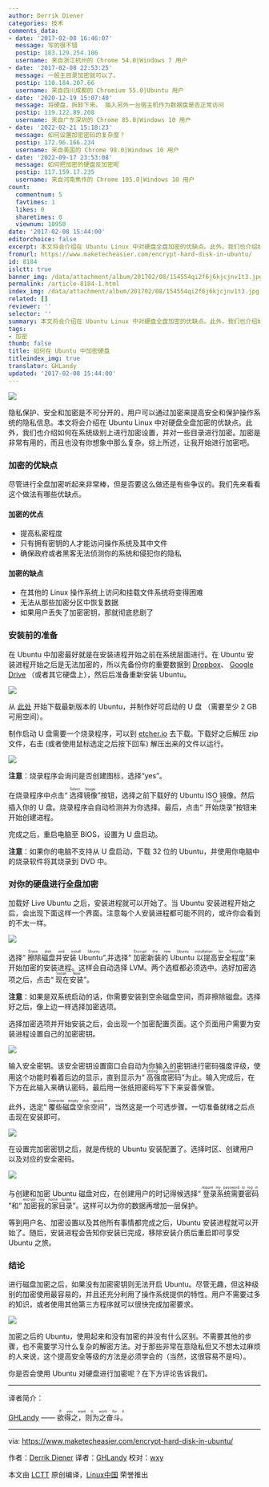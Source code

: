 ```yaml
---
author: Derrik Diener
categories: 技术
comments_data:
- date: '2017-02-08 16:46:07'
  message: 写的很不错
  postip: 183.129.254.106
  username: 来自浙江杭州的 Chrome 54.0|Windows 7 用户
- date: '2017-02-08 22:53:25'
  message: 一般主目录加密就可以了。
  postip: 110.184.207.66
  username: 来自四川成都的 Chromium 55.0|Ubuntu 用户
- date: '2020-12-19 15:07:40'
  message: 将硬盘，拆卸下来。 插入另外一台宿主机作为数据盘是否正常访问
  postip: 119.122.89.208
  username: 来自广东深圳的 Chrome 85.0|Windows 10 用户
- date: '2022-02-21 15:18:23'
  message: 如何设置加密密码的复杂度？
  postip: 172.96.166.234
  username: 来自美国的 Chrome 98.0|Windows 10 用户
- date: '2022-09-17 23:53:08'
  message: 如何把加密的硬盘反加密呢
  postip: 117.159.17.235
  username: 来自河南焦作的 Chrome 105.0|Windows 10 用户
count:
  commentnum: 5
  favtimes: 1
  likes: 0
  sharetimes: 0
  viewnum: 18950
date: '2017-02-08 15:44:00'
editorchoice: false
excerpt: 本文将会介绍在 Ubuntu Linux 中对硬盘全盘加密的优缺点。此外，我们也介绍如何在系统级别上进行加密设置，并对一些目录进行加密。加密是非常有用的，而且也没有你想象中那么复杂。
fromurl: https://www.maketecheasier.com/encrypt-hard-disk-in-ubuntu/
id: 8184
islctt: true
banner_img: /data/attachment/album/201702/08/154554qi2f6j6kjcjnv1t3.jpg
permalink: /article-8184-1.html
index_img: /data/attachment/album/201702/08/154554qi2f6j6kjcjnv1t3.jpg.thumb.jpg
related: []
reviewer: ''
selector: ''
summary: 本文将会介绍在 Ubuntu Linux 中对硬盘全盘加密的优缺点。此外，我们也介绍如何在系统级别上进行加密设置，并对一些目录进行加密。加密是非常有用的，而且也没有你想象中那么复杂。
tags:
- 加密
thumb: false
title: 如何在 Ubuntu 中加密硬盘
titleindex_img: true
translator: GHLandy
updated: '2017-02-08 15:44:00'
---
```


![](/data/attachment/album/201702/08/154554qi2f6j6kjcjnv1t3.jpg)


隐私保护、安全和加密是不可分开的，用户可以通过加密来提高安全和保护操作系统的隐私信息。本文将会介绍在 Ubuntu Linux 中对硬盘全盘加密的优缺点。此外，我们也介绍如何在系统级别上进行加密设置，并对一些目录进行加密。加密是非常有用的，而且也没有你想象中那么复杂。综上所述，让我开始进行加密吧。


### 加密的优缺点


尽管进行全盘加密听起来非常棒，但是否要这么做还是有些争议的。我们先来看看这个做法有哪些优缺点。


#### 加密的优点


* 提高私密程度
* 只有拥有密钥的人才能访问操作系统及其中文件
* 确保政府或者黑客无法侦测你的系统和侵犯你的隐私


#### 加密的缺点


* 在其他的 Linux 操作系统上访问和挂载文件系统将变得困难
* 无法从那些加密分区中恢复数据
* 如果用户丢失了加密密钥，那就彻底悲剧了


### 安装前的准备


在 Ubuntu 中加密最好就是在安装进程开始之前在系统层面进行。在 Ubuntu 安装进程开始之后是无法加密的，所以先备份你的重要数据到 [Dropbox](http://www.maketecheasier.com/tag/dropbox)、 [Google Drive](http://www.maketecheasier.com/tag/google-drive) （或者其它硬盘上），然后后准备重新安装 Ubuntu。


![](/data/attachment/album/201702/08/154614e1m0010qmx0015h1.jpg)


从 [此处](https://www.ubuntu.com/download/alternative-downloads) 开始下载最新版本的 Ubuntu，并制作好可启动的 U 盘 （需要至少 2 GB 可用空间）。


制作启动 U 盘需要一个烧录程序，可以到 [etcher.io](https://etcher.io/) 去下载。下载好之后解压 zip 文件，右击 (或者使用鼠标选定之后按下回车) 解压出来的文件以运行。


![](/data/attachment/album/201702/08/154637o96q2me55f9vp75n.jpg)


**注意**：烧录程序会询问是否创建图标，选择“yes”。


在烧录程序中点击“<ruby> 选择镜像 <rp>  （ </rp> <rt>  Select Image </rt> <rp>  ） </rp></ruby>”按钮，选择之前下载好的 Ubuntu ISO 镜像。然后插入你的 U 盘。烧录程序会自动检测并为你选择。最后，点击“<ruby> 开始烧录 <rp>  （ </rp> <rt>  Flash </rt> <rp>  ） </rp></ruby>”按钮来开始创建进程。


完成之后，重启电脑至 BIOS，设置为 U 盘启动。


**注意**：如果你的电脑不支持从 U 盘启动，下载 32 位的 Ubuntu，并使用你电脑中的烧录软件将其烧录到 DVD 中。


### 对你的硬盘进行全盘加密


加载好 Live Ubuntu 之后，安装进程就可以开始了。当 Ubuntu 安装进程开始之后，会出现下面这样一个界面。注意每个人安装进程都可能不同的，或许你会看到的不太一样。


![](/data/attachment/album/201702/08/154658yfx4ca3r4ofvsff4.jpg)


选择“<ruby> 擦除磁盘并安装 Ubuntu <rp>  （ </rp> <rt>  Erase disk and install Ubuntu </rt> <rp>  ） </rp></ruby>”,并选择“<ruby> 加密新装的 Ubuntu 以提高安全程度 <rp>  （ </rp> <rt>  Encrypt the new Ubuntu installation for Security </rt> <rp>  ） </rp></ruby>”来开始加密的安装进程。这样会自动选择 LVM。两个选框都必须选中。选好加密选项之后，点击“<ruby> 现在安装 <rp>  （ </rp> <rt>  Install Now </rt> <rp>  ） </rp></ruby>”。


**注意**：如果是双系统启动的话，你需要安装到空余磁盘空间，而非擦除磁盘。选择好之后，像上边一样选择加密选项。


选择加密选项并开始安装之后，会出现一个加密配置页面。这个页面用户需要为安装进程设置自己的加密密钥。


![](/data/attachment/album/201702/08/154718qnknswoku4nwntfz.jpg)


输入安全密钥。该安全密钥设置窗口会自动为你输入的密钥进行密码强度评级，使用这个功能时看着后边的显示，直到显示为“<ruby> 高强度密码 <rp>  （ </rp> <rt>  strong password </rt> <rp>  ） </rp></ruby>”为止。输入完成后，在下方在此输入来确认密码，最后用一张纸把密码写下下来妥善保管。


此外，选定“<ruby> 覆些磁盘空余空间 <rp>  （ </rp> <rt>  Overwrite empty disk space </rt> <rp>  ） </rp></ruby>”，当然这是一个可选步骤。一切准备就绪之后点击现在安装即可。


![](/data/attachment/album/201702/08/154734x9s2ikmzm9m2clcz.jpg)


在设置完加密密钥之后，就是传统的 Ubuntu 安装配置了。选择时区、创建用户以及对应的安全密码。


![](/data/attachment/album/201702/08/154751q5b5bfusssbowpou.jpg)


与创建和加密 Ubuntu 磁盘对应，在创建用户的时记得候选择“<ruby> 登录系统需要密码 <rp>  （ </rp> <rt>  require my password to log in </rt> <rp>  ） </rp></ruby>”和“<ruby> 加密我的家目录 <rp>  （ </rp> <rt>  encrypt my home folder </rt> <rp>  ） </rp></ruby>”。这样可以为你的数据再增加一层保护。


等到用户名、加密设置以及其他所有事情都完成之后，Ubuntu 安装进程就可以开始了。随后，安装进程会告知你安装已完成，移除安装介质后重启即可享受 Ubuntu 之旅。


### 结论


进行磁盘加密之后，如果没有加密密钥则无法开启 Ubuntu。尽管无趣，但这种级别的加密使用最容易的，并且还充分利用了操作系统提供的特性。用户不需要过多的知识，或者使用其他第三方程序就可以很快完成加密要求。


![](/data/attachment/album/201702/08/154813aeu55l0inniv1nn8.jpg)


加密之后的 Ubuntu，使用起来和没有加密的并没有什么区别。不需要其他的步骤，也不需要学习什么复杂的解密方法。对于那些非常在意隐私但又不想太过麻烦的人来说，这个提高安全等级的方法是必须学会的（当然，这很容易不是吗）。


你是否会使用 Ubuntu 对硬盘进行加密呢？在下方评论告诉我们。




---


译者简介：


[GHLandy](http://GHLandy.com) —— <ruby> 欲得之，则为之奋斗。 <rp>  （ </rp> <rt>  If you want it, work for it. </rt> <rp>  ） </rp></ruby>




---


via: <https://www.maketecheasier.com/encrypt-hard-disk-in-ubuntu/>


作者：[Derrik Diener](https://www.maketecheasier.com/author/derrikdiener/) 译者：[GHLandy](https://github.com/GHLandy) 校对：[wxy](https://github.com/wxy)


本文由 [LCTT](https://github.com/LCTT/TranslateProject) 原创编译，[Linux中国](https://linux.cn/) 荣誉推出